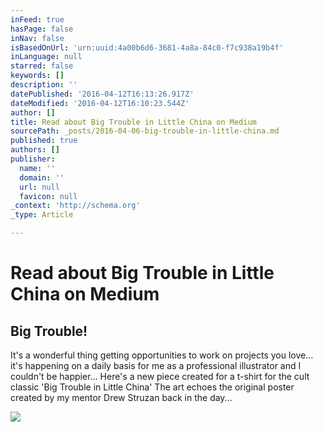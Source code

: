 ```yaml
---
inFeed: true
hasPage: false
inNav: false
isBasedOnUrl: 'urn:uuid:4a00b6d6-3681-4a8a-84c0-f7c938a19b4f'
inLanguage: null
starred: false
keywords: []
description: ''
datePublished: '2016-04-12T16:13:26.917Z'
dateModified: '2016-04-12T16:10:23.544Z'
author: []
title: Read about Big Trouble in Little China on Medium
sourcePath: _posts/2016-04-06-big-trouble-in-little-china.md
published: true
authors: []
publisher:
  name: ''
  domain: ''
  url: null
  favicon: null
_context: 'http://schema.org'
_type: Article

---
```

# Read about Big Trouble in Little China on Medium

<article style=""><h1>Big Trouble!</h1><p>It's a wonderful thing getting opportunities to work on projects you love... it's happening on a daily basis for me as a professional illustrator and I couldn't be happier... Here's a new piece created for a t-shirt for the cult classic 'Big Trouble in Little China' The art echoes the original poster created by my mentor Drew Struzan back in the day...</p><img src="https://cdn-images-2.medium.com/max/2000/1*ae9PsWJg0qJd_hKRY-9OHw.jpeg" /></article>